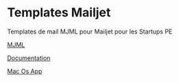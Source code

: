 # Templates Mailjet

Templates de mail MJML pour Mailjet pour les Startups PE

[MJML](https://mjml.io/)

[Documentation](https://mjml.io/documentation/)

[Mac Os App](https://mjmlio.github.io/mjml-app/)
